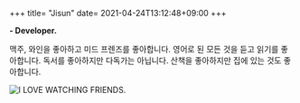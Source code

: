 +++
title= "Jisun"
date= 2021-04-24T13:12:48+09:00
+++

**- Developer.**

맥주, 와인을 좋아하고 미드 프렌즈를 좋아합니다.
영어로 된 모든 것을 듣고 읽기를 좋아합니다.
독서를 좋아하지만 다독가는 아닙니다.
산책을 좋아하지만 집에 있는 것도 좋아합니다.

![I LOVE WATCHING FRIENDS.][1]

[1]: https://jisun-choi.github.io/choi/img/fr.jpg
